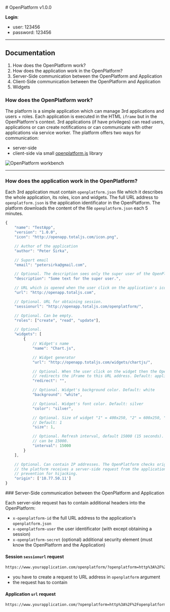 # OpenPlatform v1.0.0

__Login__:
- user: 123456
- password: 123456

---

## Documentation

1. How does the OpenPlatform work?
2. How does the application work in the OpenPlatform?
3. Server-Side communication between the OpenPlatform and Application
4. Client-Side communication between the OpenPlatform and Application
5. Widgets

### How does the OpenPlatform work?

The platform is a simple application which can manage 3rd applications and users + roles. Each application is executed in the HTML `iframe` but in the OpenPlatform's context. 3rd applications (if have privileges) can read users, applications or can create notifications or can communicate with other applications via service worker. The platform offers two ways for communication:

- server-side
- client-side via small [openplatform.js](https://github.com/totaljs/openplatform/blob/master/public/v1/openplatform.js) library

![OpenPlatform workbench](https://www.totaljs.com/img/openplatform/openplatform-auth.png)

---

### How does the application work in the OpenPlatform?

Each 3rd application must contain `openplatform.json` file which it describes the whole application, its roles, icon and widgets. The full URL address to `openplatform.json` is the application identificator in the OpenPlatform. The platform downloads the content of the file `openplatform.json` each 5 minutes.

```javascript
{
    "name": "TestApp",
    "version": "1.0.0",
    "icon": "http://openapp.totaljs.com/icon.png",

    // Author of the application
    "author": "Peter Širka",

    // Suport email
    "email": "petersirka@gmail.com",

    // Optional. The description sees only the super user of the OpenPlatform.
    "description": "Some text for the super user.",

    // URL which is opened when the user click on the application's icon
    "url": "http://openapp.totaljs.com",

    // Optional. URL for obtaining session.
    "sessionurl": "http://openapp.totaljs.com/openplatform/",

    // Optional. Can be empty.
    "roles": ["create", "read", "update"],

    // Optional.
    "widgets": [
        {
            // Widget's name
            "name": "Chart.js",

            // Widget generator
            "url": "http://openapp.totaljs.com/widgets/chartjs/",

            // Optional. When the user click on the widget then the OpenPlatform
            // redirects the iFrame to this URL address. Default: application "url"
            "redirect": "",

            // Optional. Widget's background color. Default: white
            "background": "white",

            // Optional. Widget's font color. Default: silver
            "color": "silver",

            // Optional. Size of widget "1" = 400x250, "2" = 600x250, "3" = 800x250.
            // Default: 1
            "size": 1,

            // Optional. Refresh interval, default 15000 (15 seconds). A minimal value
            // can be 15000.
            "interval": 15000
        }
    ],

    // Optional. Can contain IP addresses. The OpenPlatform checks origin IP when
    // the platform receives a server-side request from the application. It's simple
    // prevention for hijacking.
    "origin": ['10.77.50.11']
}
```

### Server-Side communication between the OpenPlatform and Application

Each server-side request has to contain additional headers into the OpenPlatform:

- `x-openplatform-id` the full URL address to the application's `openplatform.json`
- `x-openplatform-user` the user identificator (with except obtaining a session)
- `x-openplatform-secret` (optional) additional security element (must know the OpenPlatform and the Application)

#### Session `sessionurl` request

```html
https://www.yourapplication.com/openplatform/?openplatform=http%3A%2F%2Fopenplatform.totaljs.com%2Fsession%2F%3Ftoken%3D14mp1e1r3fs9k5lrkqggewg9a1hq71~-1556735938~-684557733~1569270833
```

- you have to create a request to URL address in `openplatform` argument
- the request has to contain 

#### Application `url` request

```html
https://www.yourapplication.com/?openplatform=http%3A%2F%2Fopenplatform.totaljs.com%2Fsession%2F%3Ftoken%3D14mp1e1r3fs9k5lrkqggewg9a1hq71~-1556735938~-684557733~1569270833
```



